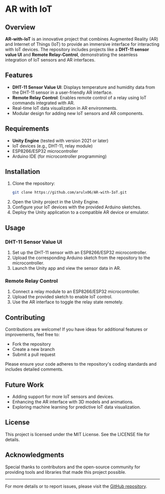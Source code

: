 # AR with IoT

## Overview
**AR-with-IoT** is an innovative project that combines Augmented Reality (AR) and Internet of Things (IoT) to provide an immersive interface for interacting with IoT devices. The repository includes projects like a **DHT-11 sensor value UI** and **Remote Relay-Control**, demonstrating the seamless integration of IoT sensors and AR interfaces.

## Features
- **DHT-11 Sensor Value UI**: Displays temperature and humidity data from the DHT-11 sensor in a user-friendly AR interface.
- **Remote Relay Control**: Enables remote control of a relay using IoT commands integrated with AR.
- Real-time IoT data visualization in AR environments.
- Modular design for adding new IoT sensors and AR components.

## Requirements
- **Unity Engine** (tested with version 2021 or later)
- IoT devices (e.g., DHT-11, relay module)
- ESP8266/ESP32 microcontroller
- Arduino IDE (for microcontroller programming)

## Installation
1. Clone the repository:
   ```bash
   git clone https://github.com/arulx06/AR-with-IoT.git
   ```
2. Open the Unity project in the Unity Engine.
3. Configure your IoT devices with the provided Arduino sketches.
4. Deploy the Unity application to a compatible AR device or emulator.

## Usage
### DHT-11 Sensor Value UI
1. Set up the DHT-11 sensor with an ESP8266/ESP32 microcontroller.
2. Upload the corresponding Arduino sketch from the repository to the microcontroller.
3. Launch the Unity app and view the sensor data in AR.

### Remote Relay Control
1. Connect a relay module to an ESP8266/ESP32 microcontroller.
2. Upload the provided sketch to enable IoT control.
3. Use the AR interface to toggle the relay state remotely.

## Contributing
Contributions are welcome! If you have ideas for additional features or improvements, feel free to:
- Fork the repository
- Create a new branch
- Submit a pull request

Please ensure your code adheres to the repository's coding standards and includes detailed comments.

## Future Work
- Adding support for more IoT sensors and devices.
- Enhancing the AR interface with 3D models and animations.
- Exploring machine learning for predictive IoT data visualization.

## License
This project is licensed under the MIT License. See the LICENSE file for details.

## Acknowledgments
Special thanks to contributors and the open-source community for providing tools and libraries that made this project possible.

---
For more details or to report issues, please visit the [GitHub repository](https://github.com/arulx06/AR-with-IoT).


